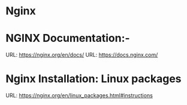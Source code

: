 # Nginx

# NGINX Documentation:-
URL: https://nginx.org/en/docs/
URL: https://docs.nginx.com/

# Nginx Installation: Linux packages 
URL: https://nginx.org/en/linux_packages.html#instructions
